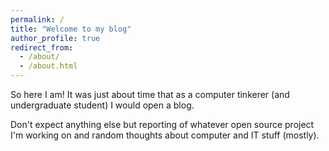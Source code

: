 ```yaml
---
permalink: /
title: "Welcome to my blog"
author_profile: true
redirect_from: 
  - /about/
  - /about.html
---
```


So here I am! It was just about time that as a computer tinkerer (and undergraduate student) I would open a blog.

Don't expect anything else but reporting of whatever open source project I'm working on and random thoughts about computer and IT stuff (mostly).